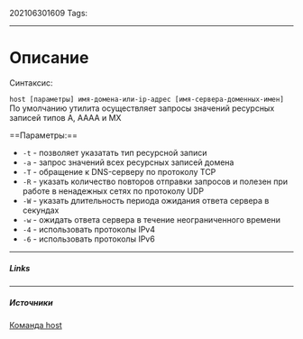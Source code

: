 202106301609
Tags:
___
# Описание
Синтаксис:

`host [параметры] имя-домена-или-ip-адрес [имя-сервера-доменных-имен]`
По умолчанию утилита осуществляет запросы значений ресурсных записей типов A, AAAA и MX

==Параметры:==
- `-t` - позволяет указатать тип ресурсной записи
- `-a` - запрос значений всех ресурсных записей домена
- `-T` - обращение к DNS-серверу по протоколу TCP
- `-R` - указать количество повторов отправки запросов и полезен при работе в ненадежных сетях по протоколу UDP
- `-W` - указать длительность периода ожидания ответа сервера в секундах
- `-w` - ожидать ответа сервера в течение неограниченного времени
- `-4` - использовать протоколы IPv4
- `-6` - использовать протоколы IPv6




___
##### Links


---
##### Источники
[Команда host](https://linux-faq.ru/page/komanda-host)